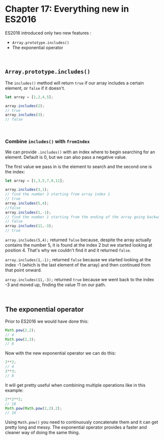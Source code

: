 # Chapter 17: Everything new in ES2016

ES2016 introduced only two new features :

- `Array.prototype.includes()`
- The exponential operator

&nbsp;

## `Array.prototype.includes()`

The `includes()` method will return `true` if our array includes a certain element, or `false` if it doesn't.

```js
let array = [1,2,4,5];

array.includes(2);
// true
array.includes(3);
// false
```

&nbsp;

### Combine `includes()` with `fromIndex`

We can provide `.includes()` with an index where to begin searching for an element. Default is 0, but we can also pass a negative value.

The first value we pass in is the element to search and the second one is the index:

``` js
let array = [1,3,5,7,9,11];

array.includes(3,1);
// find the number 3 starting from array index 1
// true
array.includes(5,4);
//false
array.includes(1,-1);
// find the number 1 starting from the ending of the array going backwards
// false
array.includes(11,-3);
// true
```

`array.includes(5,4);` returned `false` because, despite the array actually contains the number 5, it is found at the index 2 but we started looking at position 4. That's why we couldn't find it and it returned `false`.

`array.includes(1,-1);` returned `false` because we started looking at the index -1 (which is the last element of the array) and then continued from that point onward.

`array.includes(11,-3);` returned `true` because we went back to the index -3 and moved up, finding the value 11 on our path.

&nbsp;

## The exponential operator

Prior to ES2016 we would have done this:

``` js
Math.pow(2,2);
// 4
Math.pow(2,3);
// 8
```

Now with the new exponential operator we can do this:

```js
2**2;
// 4
2**3;
// 8
```

It will get pretty useful when combining multiple operations like in this example:

``` js
2**2**2;
// 16
Math.pow(Math.pow(2,2),2);
// 16
```

Using `Math.pow()` you need to continuously concatenate them and it can get pretty long and messy. The exponential operator provides a faster and cleaner way of doing the same thing.
